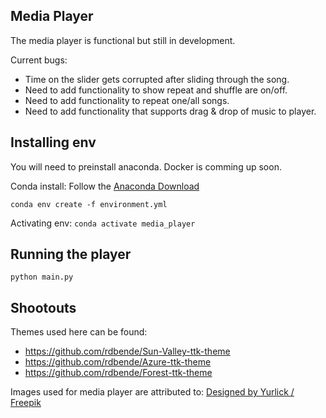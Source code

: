 ## Media Player 

The media player is functional but still in development. 

Current bugs:
- Time on the slider gets corrupted after sliding through the song. 
- Need to add functionality to show repeat and shuffle are on/off. 
- Need to add functionality to repeat one/all songs. 
- Need to add functionality that supports drag & drop of music to player. 

## Installing env

You will need to preinstall anaconda. Docker is comming up soon. 

Conda install:
Follow the <a href="https://docs.conda.io/projects/conda/en/latest/user-guide/install/index.html">Anaconda Download</a>

```conda env create -f environment.yml```

Activating env:
```conda activate media_player```

## Running the player

```python main.py```

## Shootouts

Themes used here can be found:
- https://github.com/rdbende/Sun-Valley-ttk-theme
- https://github.com/rdbende/Azure-ttk-theme
- https://github.com/rdbende/Forest-ttk-theme

Images used for media player are attributed to:
<a href="http://www.freepik.com">Designed by Yurlick / Freepik</a>
